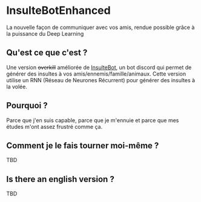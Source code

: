# InsulteBotEnhanced

La nouvelle façon de communiquer avec vos amis, rendue possible grâce à la puissance du Deep Learning

## Qu'est ce que c'est ? 

Une version ~~overkill~~ améliorée de [InsulteBot](https://github.com/Taraal/Insultebot), un bot discord qui permet de générer des insultes à vos amis/ennemis/famille/animaux. Cette version utilise un RNN (Réseau de Neurones Récurrent) pour générer des insultes à la volée.

## Pourquoi ?

Parce que j'en suis capable, parce que je m'ennuie et parce que mes études m'ont assez frustré comme ça. 

## Comment je le fais tourner moi-même ?

TBD

## Is there an english version ? 

TBD